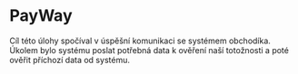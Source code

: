 # PayWay
Cíl této úlohy spočíval v úspěšní komunikaci se systémem obchodíka. Úkolem bylo systému poslat potřebná data k ověření naší totožnosti a poté ověřit příchozí data od systému.
